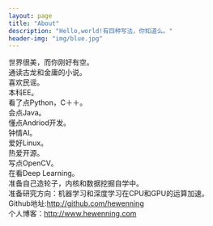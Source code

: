 ```yaml
---
layout: page
title: "About"
description: "Hello,world!有四种写法，你知道么。" 
header-img: "img/blue.jpg"
---
```


世界很美，而你刚好有空。  
通读古龙和金庸的小说。  
喜欢民谣。  
本科EE。  
看了点Python，C＋＋。  
会点Java。  
懂点Andriod开发。  
钟情AI。  
爱好Linux。  
热爱开源。  
写点OpenCV。  
在看Deep Learning。  
准备自己造轮子，内核和数据挖掘自学中。  
准备研究方向：机器学习和深度学习在CPU和GPU的运算加速。  
Github地址:http://github.com/hewenning  
个人博客：http://www.hewenning.com  





